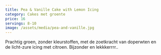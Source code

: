 ```yaml
---
title: Pea & Vanille Cake with Lemon Icing
category: Cakes met groente
price: 16
servings: 8-10
image: /assets/media/pea-and-vanille.jpg
---
```

Prachtig groen, zonder kleurstoffen, met de zoetkracht van doperwten en de licht-zure icing met citroen. Bijzonder en lekkkerrrr..
